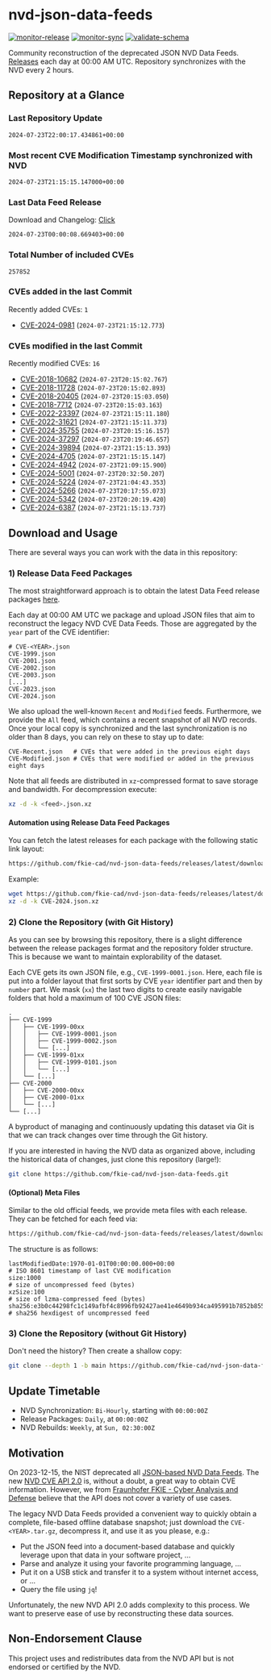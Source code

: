 # nvd-json-data-feeds

[![monitor-release](https://github.com/fkie-cad/nvd-json-data-feeds/actions/workflows/monitor_release.yml/badge.svg)](https://github.com/fkie-cad/nvd-json-data-feeds/actions/workflows/monitor_release.yml)
[![monitor-sync](https://github.com/fkie-cad/nvd-json-data-feeds/actions/workflows/monitor_sync.yml/badge.svg)](https://github.com/fkie-cad/nvd-json-data-feeds/actions/workflows/monitor_sync.yml)
[![validate-schema](https://github.com/fkie-cad/nvd-json-data-feeds/actions/workflows/validate_schema.yml/badge.svg)](https://github.com/fkie-cad/nvd-json-data-feeds/actions/workflows/validate_schema.yml)

Community reconstruction of the deprecated JSON NVD Data Feeds.
[Releases](https://github.com/fkie-cad/nvd-json-data-feeds/releases/latest) each day at 00:00 AM UTC.
Repository synchronizes with the NVD every 2 hours.

## Repository at a Glance

### Last Repository Update

```plain
2024-07-23T22:00:17.434861+00:00
```

### Most recent CVE Modification Timestamp synchronized with NVD

```plain
2024-07-23T21:15:15.147000+00:00
```

### Last Data Feed Release

Download and Changelog: [Click](https://github.com/fkie-cad/nvd-json-data-feeds/releases/latest)

```plain
2024-07-23T00:00:08.669403+00:00
```

### Total Number of included CVEs

```plain
257852
```

### CVEs added in the last Commit

Recently added CVEs: `1`

- [CVE-2024-0981](CVE-2024/CVE-2024-09xx/CVE-2024-0981.json) (`2024-07-23T21:15:12.773`)


### CVEs modified in the last Commit

Recently modified CVEs: `16`

- [CVE-2018-10682](CVE-2018/CVE-2018-106xx/CVE-2018-10682.json) (`2024-07-23T20:15:02.767`)
- [CVE-2018-11728](CVE-2018/CVE-2018-117xx/CVE-2018-11728.json) (`2024-07-23T20:15:02.893`)
- [CVE-2018-20405](CVE-2018/CVE-2018-204xx/CVE-2018-20405.json) (`2024-07-23T20:15:03.050`)
- [CVE-2018-7712](CVE-2018/CVE-2018-77xx/CVE-2018-7712.json) (`2024-07-23T20:15:03.163`)
- [CVE-2022-23397](CVE-2022/CVE-2022-233xx/CVE-2022-23397.json) (`2024-07-23T21:15:11.180`)
- [CVE-2022-31621](CVE-2022/CVE-2022-316xx/CVE-2022-31621.json) (`2024-07-23T21:15:11.373`)
- [CVE-2024-35755](CVE-2024/CVE-2024-357xx/CVE-2024-35755.json) (`2024-07-23T20:15:16.157`)
- [CVE-2024-37297](CVE-2024/CVE-2024-372xx/CVE-2024-37297.json) (`2024-07-23T20:19:46.657`)
- [CVE-2024-39894](CVE-2024/CVE-2024-398xx/CVE-2024-39894.json) (`2024-07-23T21:15:13.393`)
- [CVE-2024-4705](CVE-2024/CVE-2024-47xx/CVE-2024-4705.json) (`2024-07-23T21:15:15.147`)
- [CVE-2024-4942](CVE-2024/CVE-2024-49xx/CVE-2024-4942.json) (`2024-07-23T21:09:15.900`)
- [CVE-2024-5001](CVE-2024/CVE-2024-50xx/CVE-2024-5001.json) (`2024-07-23T20:32:50.207`)
- [CVE-2024-5224](CVE-2024/CVE-2024-52xx/CVE-2024-5224.json) (`2024-07-23T21:04:43.353`)
- [CVE-2024-5266](CVE-2024/CVE-2024-52xx/CVE-2024-5266.json) (`2024-07-23T20:17:55.073`)
- [CVE-2024-5342](CVE-2024/CVE-2024-53xx/CVE-2024-5342.json) (`2024-07-23T20:20:19.420`)
- [CVE-2024-6387](CVE-2024/CVE-2024-63xx/CVE-2024-6387.json) (`2024-07-23T21:15:13.737`)


## Download and Usage

There are several ways you can work with the data in this repository:

### 1) Release Data Feed Packages

The most straightforward approach is to obtain the latest Data Feed release packages [here](https://github.com/fkie-cad/nvd-json-data-feeds/releases/latest).

Each day at 00:00 AM UTC we package and upload JSON files that aim to reconstruct the legacy NVD CVE Data Feeds.
Those are aggregated by the `year` part of the CVE identifier:

```
# CVE-<YEAR>.json
CVE-1999.json
CVE-2001.json
CVE-2002.json
CVE-2003.json
[...]
CVE-2023.json
CVE-2024.json
```

We also upload the well-known `Recent` and `Modified` feeds.
Furthermore, we provide the `All` feed, which contains a recent snapshot of all NVD records.
Once your local copy is synchronized and the last synchronization is no older than 8 days, you can rely on these to stay up to date:

```plain
CVE-Recent.json   # CVEs that were added in the previous eight days
CVE-Modified.json # CVEs that were modified or added in the previous eight days
```

Note that all feeds are distributed in `xz`-compressed format to save storage and bandwidth.
For decompression execute:

```sh
xz -d -k <feed>.json.xz
```

#### Automation using Release Data Feed Packages

You can fetch the latest releases for each package with the following static link layout:

```sh
https://github.com/fkie-cad/nvd-json-data-feeds/releases/latest/download/CVE-<YEAR>.json.xz
```

Example:

```sh
wget https://github.com/fkie-cad/nvd-json-data-feeds/releases/latest/download/CVE-2024.json.xz
xz -d -k CVE-2024.json.xz
```

### 2) Clone the Repository (with Git History)

As you can see by browsing this repository, there is a slight difference between the release packages format and the repository folder structure.
This is because we want to maintain explorability of the dataset.

Each CVE gets its own JSON file, e.g., `CVE-1999-0001.json`.
Here, each file is put into a folder layout that first sorts by CVE `year` identifier part and then by `number` part.
We mask (`xx`) the last two digits to create easily navigable folders that hold a maximum of 100 CVE JSON files:

```plain
.
├── CVE-1999
│   ├── CVE-1999-00xx
│   │   ├── CVE-1999-0001.json
│   │   ├── CVE-1999-0002.json
│   │   └── [...]
│   ├── CVE-1999-01xx
│   │   ├── CVE-1999-0101.json
│   │   └── [...]
│   └── [...]
├── CVE-2000
│   ├── CVE-2000-00xx
│   ├── CVE-2000-01xx
│   └── [...]
└── [...]
```

A byproduct of managing and continuously updating this dataset via Git is that we can track changes over time through the Git history.

If you are interested in having the NVD data as organized above, including the historical data of changes, just clone this repository (large!):

```sh
git clone https://github.com/fkie-cad/nvd-json-data-feeds.git
```

#### (Optional) Meta Files

Similar to the old official feeds, we provide meta files with each release. They can be fetched for each feed via:

```sh
https://github.com/fkie-cad/nvd-json-data-feeds/releases/latest/download/CVE-<YEAR>.meta
```

The structure is as follows:

```plain
lastModifiedDate:1970-01-01T00:00:00.000+00:00                          # ISO 8601 timestamp of last CVE modification
size:1000                                                               # size of uncompressed feed (bytes)
xzSize:100                                                              # size of lzma-compressed feed (bytes)
sha256:e3b0c44298fc1c149afbf4c8996fb92427ae41e4649b934ca495991b7852b855 # sha256 hexdigest of uncompressed feed
```

### 3) Clone the Repository (without Git History)

Don't need the history? Then create a shallow copy:

```sh
git clone --depth 1 -b main https://github.com/fkie-cad/nvd-json-data-feeds.git
```


## Update Timetable

* NVD Synchronization: `Bi-Hourly`, starting with `00:00:00Z`
* Release Packages: `Daily`, at `00:00:00Z`
* NVD Rebuilds: `Weekly`, at `Sun, 02:30:00Z`


## Motivation

On 2023-12-15, the NIST deprecated all [JSON-based NVD Data Feeds](https://nvd.nist.gov/vuln/data-feeds#divRetirementBanner-1).
The new [NVD CVE API 2.0](https://nvd.nist.gov/developers/vulnerabilities) is, without a doubt, a great way to obtain CVE information.
However, we from [Fraunhofer FKIE - Cyber Analysis and Defense](https://www.fkie.fraunhofer.de/en/departments/cad.html) believe that the API does not cover a variety of use cases.

The legacy NVD Data Feeds provided a convenient way to quickly obtain a complete, file-based offline database snapshot; just download the `CVE-<YEAR>.tar.gz`, decompress it, and use it as you please, e.g.:

- Put the JSON feed into a document-based database and quickly leverage upon that data in your software project, ...
- Parse and analyze it using your favorite programming language, ...
- Put it on a USB stick and transfer it to a system without internet access, or ...
- Query the file using `jq`!

Unfortunately, the new NVD API 2.0 adds complexity to this process.
We want to preserve ease of use by reconstructing these data sources.

## Non-Endorsement Clause

This project uses and redistributes data from the NVD API but is not endorsed or certified by the NVD.